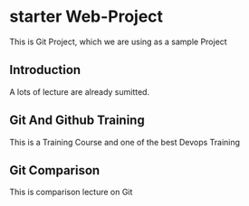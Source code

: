 # starter Web-Project
This is Git Project, which we are using as a sample Project


## Introduction
A lots of lecture are already sumitted.



## Git And Github Training
This is a Training Course and one of the best Devops Training

## Git Comparison
This is comparison lecture on Git
